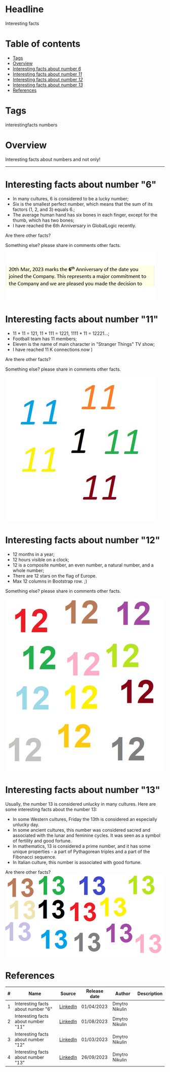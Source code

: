 # Headline
Interesting facts
 
# Table of contents
- [Tags](https://github.com/dimanikulin/dimanikulin/blob/main/InterestingFacts.md#tags)
- [Overview](https://github.com/dimanikulin/dimanikulin/blob/main/InterestingFacts.md#overview)
- [Interesting facts about number *6*](https://github.com/dimanikulin/dimanikulin/blob/main/InterestingFacts.md#interesting-facts-about-number-6)
- [Interesting facts about number *11*](https://github.com/dimanikulin/dimanikulin/blob/main/InterestingFacts.md#interesting-facts-about-number-11)
- [Interesting facts about number *12*](https://github.com/dimanikulin/dimanikulin/blob/main/InterestingFacts.md#interesting-facts-about-number-12)
- [Interesting facts about number *13*](https://github.com/dimanikulin/dimanikulin/blob/main/InterestingFacts.md#interesting-facts-about-number-13)
- [References](https://github.com/dimanikulin/dimanikulin/blob/main/InterestingFacts.md#references)

# Tags
interestingfacts numbers

# Overview
Interesting facts about numbers and not only!

---

# Interesting facts about number "6"

- In many cultures, 6 is considered to be a lucky number;
- Six is the smallest perfect number, which means that the sum of its factors (1, 2, and 3) equals 6.;
- The average human hand has six bones in each finger, except for the thumb, which has two bones;
- I have reached the 6th Anniversary in GlobalLogic recently.

Are there other facts?

Something else? please share in comments other facts.

<img src="./Images/GL6Years.png" alt="GL 6 Years" />

# Interesting facts about number "11"

- 11 * 11 = 121, 11 * 111 = 1221, 1111 * 11 = 12221...;
- Football team has 11 members;
- Eleven is the name of main character in "Stranger Things" TV show;
- I have reached 11 K connections now )

Are there other facts?

Something else? please share in comments other facts.

<img src="./Images/InterestingFactsAbout11.jpg" alt="Interesting Facts About 11" />

# Interesting facts about number "12"

- 12 months in a year;
- 12 hours visible on a clock;
- 12 is a composite number, an even number, a natural number, and a whole number;
- There are 12 stars on the flag of Europe.
- Max 12 columns in Bootstrap row. ;)

Something else? please share in comments other facts.

<img src="./Images/InterestingFactsAbout12.jpg" alt="Interesting Facts About 12" />

# Interesting facts about number "13"
Usually, the number 13 is considered unlucky in many cultures.
Here are some interesting facts about the number 13:
- In some Western cultures, Friday the 13th is considered an especially unlucky day.
- In some ancient cultures, this number was considered sacred and associated with the lunar and feminine cycles. It was seen as a symbol of fertility and good fortune.
- In mathematics, 13 is considered a prime number, and it has some unique properties - a part of Pythagorean triples and a part of the Fibonacci sequence.
- In Italian culture, this number is associated with good fortune.

Are there other facts?
<img src="./Images/InterestingFactsAbout13.jpg" alt="Interesting Facts About 13" />

# References
| # | Name                 | Source                | Release date           |  Author                 | Description   |
| - | ---------------------|---------------------- |----------------------- | ----------------------- |:-------------:|
| 1 | Interesting facts about number "6"| [LinkedIn](https://www.linkedin.com/posts/dimanikulin_interestingfacts-numbers-globallogic-activity-7051457743555104769-pDkY?utm_source=share&utm_medium=member_desktop) | 01/04/2023 | Dmytro Nikulin | |
| 2 | Interesting facts about number "11"| [LinkedIn](https://www.linkedin.com/posts/dimanikulin_interestingfacts-activity-6967512359246393344-drW-?utm_source=share&utm_medium=member_desktop) | 01/08/2023 | Dmytro Nikulin | |
| 3 | Interesting facts about number "12"| [LinkedIn](https://www.linkedin.com/posts/dimanikulin_interestingfacts-activity-7031329081606483968-Xg3L?utm_source=share&utm_medium=member_desktop)| 01/03/2023 | Dmytro Nikulin | | 
| 4 | Interesting facts about number "13"| [LinkedIn](https://www.linkedin.com/posts/dimanikulin_interestingfacts-activity-7112326331484258304-C2fS?utm_source=share&utm_medium=member_desktop)| 26/09/2023 | Dmytro Nikulin | |